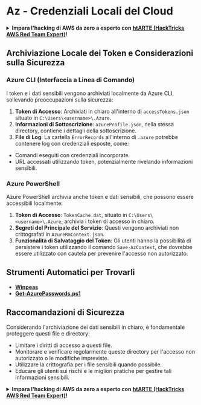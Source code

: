 # Az - Credenziali Locali del Cloud

<details>

<summary><strong>Impara l'hacking di AWS da zero a esperto con</strong> <a href="https://training.hacktricks.xyz/courses/arte"><strong>htARTE (HackTricks AWS Red Team Expert)</strong></a><strong>!</strong></summary>

Altri modi per supportare HackTricks:

* Se vuoi vedere la tua **azienda pubblicizzata su HackTricks** o **scaricare HackTricks in PDF** Controlla i [**PACCHETTI DI ABBONAMENTO**](https://github.com/sponsors/carlospolop)!
* Ottieni il [**merchandising ufficiale di PEASS & HackTricks**](https://peass.creator-spring.com)
* Scopri [**The PEASS Family**](https://opensea.io/collection/the-peass-family), la nostra collezione di [**NFT esclusivi**](https://opensea.io/collection/the-peass-family)
* **Unisciti al** 💬 [**gruppo Discord**](https://discord.gg/hRep4RUj7f) o al [**gruppo Telegram**](https://t.me/peass) o **seguici** su **Twitter** 🐦 [**@hacktricks_live**](https://twitter.com/hacktricks_live)**.**
* **Condividi i tuoi trucchi di hacking inviando PR ai repository di** [**HackTricks**](https://github.com/carlospolop/hacktricks) e [**HackTricks Cloud**](https://github.com/carlospolop/hacktricks-cloud) su GitHub.

</details>

## Archiviazione Locale dei Token e Considerazioni sulla Sicurezza

### Azure CLI (Interfaccia a Linea di Comando)

I token e i dati sensibili vengono archiviati localmente da Azure CLI, sollevando preoccupazioni sulla sicurezza:

1. **Token di Accesso**: Archiviati in chiaro all'interno di `accessTokens.json` situato in `C:\Users\<username>\.Azure`.
2. **Informazioni di Sottoscrizione**: `azureProfile.json`, nella stessa directory, contiene i dettagli della sottoscrizione.
3. **File di Log**: La cartella `ErrorRecords` all'interno di `.azure` potrebbe contenere log con credenziali esposte, come:
- Comandi eseguiti con credenziali incorporate.
- URL accessati utilizzando token, potenzialmente rivelando informazioni sensibili.

### Azure PowerShell

Azure PowerShell archivia anche token e dati sensibili, che possono essere accessibili localmente:

1. **Token di Accesso**: `TokenCache.dat`, situato in `C:\Users\<username>\.Azure`, archivia i token di accesso in chiaro.
2. **Segreti del Principale del Servizio**: Questi vengono archiviati non crittografati in `AzureRmContext.json`.
3. **Funzionalità di Salvataggio del Token**: Gli utenti hanno la possibilità di persistere i token utilizzando il comando `Save-AzContext`, che dovrebbe essere utilizzato con cautela per prevenire l'accesso non autorizzato.

## Strumenti Automatici per Trovarli

* [**Winpeas**](https://github.com/carlospolop/PEASS-ng/tree/master/winPEAS/winPEASexe)
* [**Get-AzurePasswords.ps1**](https://github.com/NetSPI/MicroBurst/blob/master/AzureRM/Get-AzurePasswords.ps1)

## Raccomandazioni di Sicurezza

Considerando l'archiviazione dei dati sensibili in chiaro, è fondamentale proteggere questi file e directory:

- Limitare i diritti di accesso a questi file.
- Monitorare e verificare regolarmente queste directory per l'accesso non autorizzato o le modifiche impreviste.
- Utilizzare la crittografia per i file sensibili quando possibile.
- Educare gli utenti sui rischi e le migliori pratiche per gestire tali informazioni sensibili.


<details>

<summary><strong>Impara l'hacking di AWS da zero a esperto con</strong> <a href="https://training.hacktricks.xyz/courses/arte"><strong>htARTE (HackTricks AWS Red Team Expert)</strong></a><strong>!</strong></summary>

Altri modi per supportare HackTricks:

* Se vuoi vedere la tua **azienda pubblicizzata su HackTricks** o **scaricare HackTricks in PDF** Controlla i [**PACCHETTI DI ABBONAMENTO**](https://github.com/sponsors/carlospolop)!
* Ottieni il [**merchandising ufficiale di PEASS & HackTricks**](https://peass.creator-spring.com)
* Scopri [**The PEASS Family**](https://opensea.io/collection/the-peass-family), la nostra collezione di [**NFT esclusivi**](https://opensea.io/collection/the-peass-family)
* **Unisciti al** 💬 [**gruppo Discord**](https://discord.gg/hRep4RUj7f) o al [**gruppo Telegram**](https://t.me/peass) o **seguici** su **Twitter** 🐦 [**@hacktricks_live**](https://twitter.com/hacktricks_live)**.**
* **Condividi i tuoi trucchi di hacking inviando PR ai repository di** [**HackTricks**](https://github.com/carlospolop/hacktricks) e [**HackTricks Cloud**](https://github.com/carlospolop/hacktricks-cloud) su GitHub.

</details>
